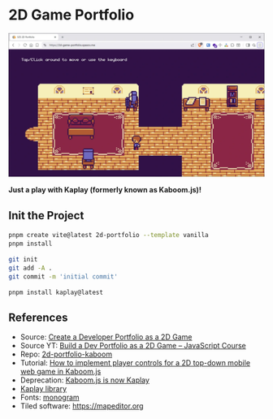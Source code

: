 # 2D Game Portfolio

![2d-portfolio](assets/screenshots/2d-game-portfolio-scene-1.webp)

**Just a play with Kaplay (formerly known as Kaboom.js)!**

## Init the Project

```bash
pnpm create vite@latest 2d-portfolio --template vanilla
pnpm install
```

```bash
git init
git add -A .
git commit -m 'initial commit'
```

```bash
pnpm install kaplay@latest
```

## References

- Source: [Create a Developer Portfolio as a 2D Game](https://www.freecodecamp.org/news/create-a-developer-portfolio-as-a-2d-game/)
- Source YT: [Build a Dev Portfolio as a 2D Game – JavaScript Course](https://www.youtube.com/watch?v=wy_fSStEgMs&t=646s)
- Repo: [2d-portfolio-kaboom](https://github.com/JSLegendDev/2d-portfolio-kaboom/tree/master)
- Tutorial: [How to implement player controls for a 2D top-down mobile web game in Kaboom.js](https://jslegenddev.substack.com/p/how-to-implement-player-controls)
- Deprecation: [Kaboom.js is now Kaplay](https://jslegenddev.substack.com/p/kaboomjs-is-now-kaplay)
- [Kaplay library](https://www.npmjs.com/package/kaplay)
- Fonts: [monogram](https://datagoblin.itch.io/monogram)
- Tiled software: <https://mapeditor.org>
